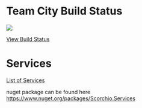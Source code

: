 # Team City Build Status

<a href="http://vm-scorchio.westeurope.cloudapp.azure.com:888/viewType.html?buildTypeId=Services_Build&guest=1">
	<img src="http://vm-scorchio.westeurope.cloudapp.azure.com:888/app/rest/builds/buildType:(id:Services_Build)/statusIcon"/>
</a>

[View Build Status](http://vm-scorchio.westeurope.cloudapp.azure.com:888/viewType.html?buildTypeId=Services_Build&guest=1)

# Services


[List of Services](Scorchio.Services.md)

nuget package can be found here https://www.nuget.org/packages/Scorchio.Services
